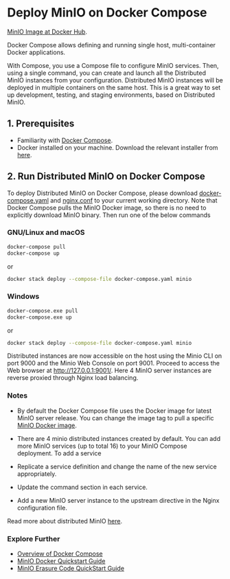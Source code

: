 # Deploy MinIO on Docker Compose

[MinIO Image at Docker Hub](https://hub.docker.com/r/minio/minio/).

Docker Compose allows defining and running single host, multi-container Docker applications.

With Compose, you use a Compose file to configure MinIO services. Then, using a single command, you can create and launch all the Distributed MinIO instances from your configuration. Distributed MinIO instances will be deployed in multiple containers on the same host. This is a great way to set up development, testing, and staging environments, based on Distributed MinIO.

## 1. Prerequisites

* Familiarity with [Docker Compose](https://docs.docker.com/compose/overview/).
* Docker installed on your machine. Download the relevant installer from [here](https://www.docker.com/community-edition#/download).

## 2. Run Distributed MinIO on Docker Compose

To deploy Distributed MinIO on Docker Compose, please download [docker-compose.yaml](https://github.com/minio/minio/blob/master/docs/orchestration/docker-compose/docker-compose.yaml?raw=true) and [nginx.conf](https://github.com/minio/minio/blob/master/docs/orchestration/docker-compose/nginx.conf?raw=true) to your current working directory. Note that Docker Compose pulls the MinIO Docker image, so there is no need to explicitly download MinIO binary. Then run one of the below commands

### GNU/Linux and macOS

```sh
docker-compose pull
docker-compose up
```

or

```sh
docker stack deploy --compose-file docker-compose.yaml minio
```

### Windows

```sh
docker-compose.exe pull
docker-compose.exe up
```

or

```sh
docker stack deploy --compose-file docker-compose.yaml minio
```

Distributed instances are now accessible on the host using the Minio CLI on port 9000 and the Minio Web Console on port 9001. Proceed to access the Web browser at <http://127.0.0.1:9001/>. Here 4 MinIO server instances are reverse proxied through Nginx load balancing.

### Notes

* By default the Docker Compose file uses the Docker image for latest MinIO server release. You can change the image tag to pull a specific [MinIO Docker image](https://hub.docker.com/r/minio/minio/).

* There are 4 minio distributed instances created by default. You can add more MinIO services (up to total 16) to your MinIO Compose deployment. To add a service
* Replicate a service definition and change the name of the new service appropriately.
* Update the command section in each service.
* Add a new MinIO server instance to the upstream directive in the Nginx configuration file.

Read more about distributed MinIO [here](https://min.io/docs/minio/container/operations/install-deploy-manage/deploy-minio-single-node-multi-drive.html).

### Explore Further

* [Overview of Docker Compose](https://docs.docker.com/compose/overview/)
* [MinIO Docker Quickstart Guide](https://min.io/docs/minio/container/index.html#quickstart-for-containers)
* [MinIO Erasure Code QuickStart Guide](https://min.io/docs/minio/container/operations/concepts/erasure-coding.html)